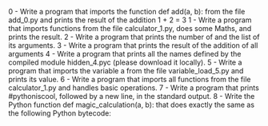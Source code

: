 0 - Write a program that imports the function def add(a, b): from the file add_0.py and prints the result of the addition 1 + 2 = 3
1 - Write a program that imports functions from the file calculator_1.py, does some Maths, and prints the result.
2 - Write a program that prints the number of and the list of its arguments.
3 - Write a program that prints the result of the addition of all arguments
4 - Write a program that prints all the names defined by the compiled module hidden_4.pyc (please download it locally).
5 - Write a program that imports the variable a from the file variable_load_5.py and prints its value.
6 - Write a program that imports all functions from the file calculator_1.py and handles basic operations.
7 - Write a program that prints #pythoniscool, followed by a new line, in the standard output.
8 - Write the Python function def magic_calculation(a, b): that does exactly the same as the following Python bytecode:

